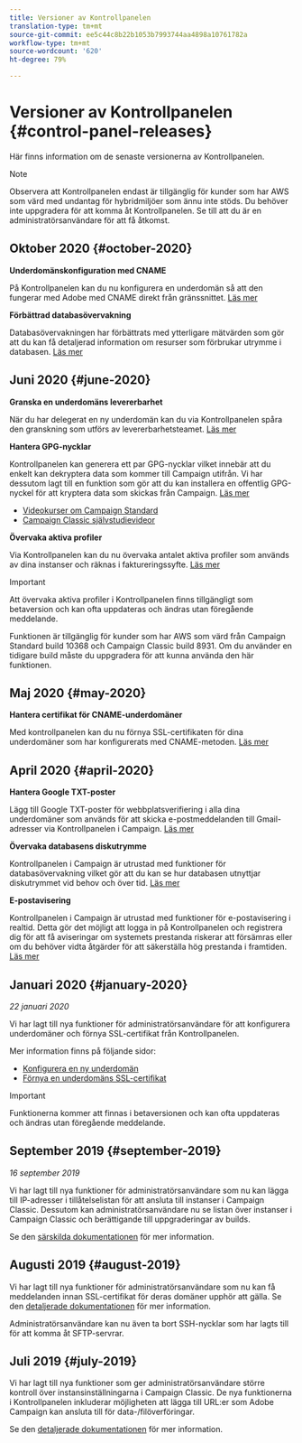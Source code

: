 ```yaml
---
title: Versioner av Kontrollpanelen
translation-type: tm+mt
source-git-commit: ee5c44c8b22b1053b7993744aa4898a10761782a
workflow-type: tm+mt
source-wordcount: '620'
ht-degree: 79%

---
```



# Versioner av Kontrollpanelen {#control-panel-releases}

Här finns information om de senaste versionerna av Kontrollpanelen.

>[!NOTE]
>
>Observera att Kontrollpanelen endast är tillgänglig för kunder som har AWS som värd med undantag för hybridmiljöer som ännu inte stöds. Du behöver inte uppgradera för att komma åt Kontrollpanelen. Se till att du är en administratörsanvändare för att få åtkomst.

## Oktober 2020 {#october-2020}

**Underdomänskonfiguration med CNAME**

På Kontrollpanelen kan du nu konfigurera en underdomän så att den fungerar med Adobe med CNAME direkt från gränssnittet. [Läs mer](subdomains-certificates/using/setting-up-new-subdomain.md)

**Förbättrad databasövervakning**

Databasövervakningen har förbättrats med ytterligare mätvärden som gör att du kan få detaljerad information om resurser som förbrukar utrymme i databasen. [Läs mer](performance-monitoring/using/database-monitoring.md)

## Juni 2020 {#june-2020}

**Granska en underdomäns levererbarhet**

När du har delegerat en ny underdomän kan du via Kontrollpanelen spåra den granskning som utförs av levererbarhetsteamet. [Läs mer](subdomains-certificates/using/setting-up-new-subdomain.md)

**Hantera GPG-nycklar**

Kontrollpanelen kan generera ett par GPG-nycklar vilket innebär att du enkelt kan dekryptera data som kommer till Campaign utifrån. Vi har dessutom lagt till en funktion som gör att du kan installera en offentlig GPG-nyckel för att kryptera data som skickas från Campaign. [Läs mer](instances-settings/using/gpg-keys-management.md)
* [Videokurser om Campaign Standard](https://docs.adobe.com/content/help/en/campaign-standard-learn/tutorials/administrating/control-panel/gpg-key-management/gpg-key-management-overview.html)
* [Campaign Classic självstudievideor](https://docs.adobe.com/content/help/en/campaign-classic-learn/tutorials/administrating/control-panel-acc/gpg-key-management/gpg-key-management-overview.html)

**Övervaka aktiva profiler**

Via Kontrollpanelen kan du nu övervaka antalet aktiva profiler som används av dina instanser och räknas i faktureringssyfte. [Läs mer](performance-monitoring/using/active-profiles-monitoring.md)

>[!IMPORTANT]
>
>Att övervaka aktiva profiler i Kontrollpanelen finns tillgängligt som betaversion och kan ofta uppdateras och ändras utan föregående meddelande.
>
>Funktionen är tillgänglig för kunder som har AWS som värd från Campaign Standard build 10368 och Campaign Classic build 8931. Om du använder en tidigare build måste du uppgradera för att kunna använda den här funktionen.

## Maj 2020 {#may-2020}

**Hantera certifikat för CNAME-underdomäner**

Med kontrollpanelen kan du nu förnya SSL-certifikaten för dina underdomäner som har konfigurerats med CNAME-metoden. [Läs mer](subdomains-certificates/using/renewing-subdomain-certificate.md)

## April 2020 {#april-2020}

**Hantera Google TXT-poster**

Lägg till Google TXT-poster för webbplatsverifiering i alla dina underdomäner som används för att skicka e-postmeddelanden till Gmail-adresser via Kontrollpanelen i Campaign. [Läs mer](subdomains-certificates/using/managing-txt-records.md)

**Övervaka databasens diskutrymme**

Kontrollpanelen i Campaign är utrustad med funktioner för databasövervakning vilket gör att du kan se hur databasen utnyttjar diskutrymmet vid behov och över tid. [Läs mer](performance-monitoring/using/database-monitoring.md)

**E-postavisering**

Kontrollpanelen i Campaign är utrustad med funktioner för e-postavisering i realtid. Detta gör det möjligt att logga in på Kontrollpanelen och registrera dig för att få aviseringar om systemets prestanda riskerar att försämras eller om du behöver vidta åtgärder för att säkerställa hög prestanda i framtiden. [Läs mer](performance-monitoring/using/email-alerting.md)

## Januari 2020 {#january-2020}

*22 januari 2020*

Vi har lagt till nya funktioner för administratörsanvändare för att konfigurera underdomäner och förnya SSL-certifikat från Kontrollpanelen.

Mer information finns på följande sidor:
* [Konfigurera en ny underdomän ](subdomains-certificates/using/setting-up-new-subdomain.md)
* [Förnya en underdomäns SSL-certifikat](subdomains-certificates/using/renewing-subdomain-certificate.md)

>[!IMPORTANT]
>
>Funktionerna kommer att finnas i betaversionen och kan ofta uppdateras och ändras utan föregående meddelande.

## September 2019 {#september-2019}

*16 september 2019*

Vi har lagt till nya funktioner för administratörsanvändare som nu kan lägga till IP-adresser i tillåtelselistan för att ansluta till instanser i Campaign Classic.
Dessutom kan administratörsanvändare nu se listan över instanser i Campaign Classic och berättigande till uppgraderingar av builds.

Se den [särskilda dokumentationen](instances-settings/using/ip-allow-listing-instance-access.md) för mer information.

## Augusti 2019 {#august-2019}

Vi har lagt till nya funktioner för administratörsanvändare som nu kan få meddelanden innan SSL-certifikat för deras domäner upphör att gälla. Se den [detaljerade dokumentationen](subdomains-certificates/using/monitoring-ssl-certificates.md) för mer information.

Administratörsanvändare kan nu även ta bort SSH-nycklar som har lagts till för att komma åt SFTP-servrar.

## Juli 2019 {#july-2019}

Vi har lagt till nya funktioner som ger administratörsanvändare större kontroll över instansinställningarna i Campaign Classic. De nya funktionerna i Kontrollpanelen inkluderar möjligheten att lägga till URL:er som Adobe Campaign kan ansluta till för data-/filöverföringar.

Se den [detaljerade dokumentationen](instances-settings/using/url-permissions.md) för mer information.
